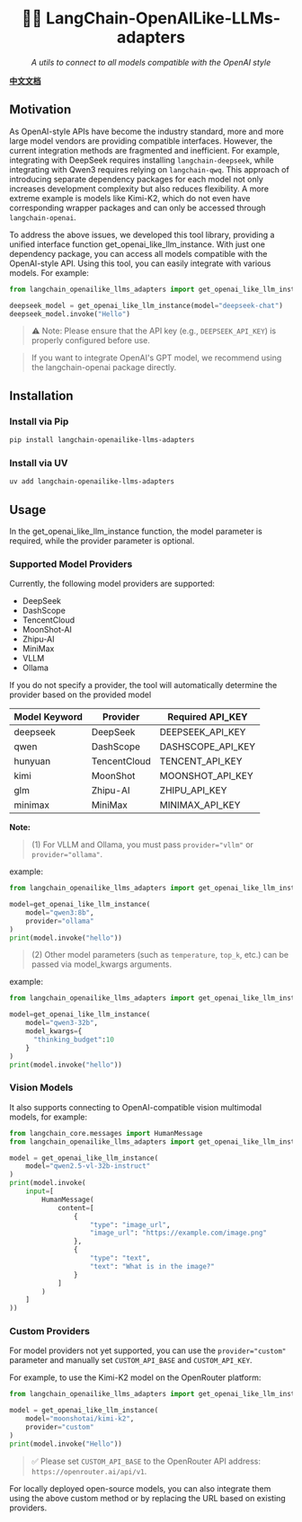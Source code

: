 <h1 align="center"> 🦜️🔗 LangChain-OpenAILike-LLMs-adapters </h1>
<p align="center">
    <em>A utils to connect to all models compatible with the OpenAI style</em>
</p>


<span style="color:#4CAF50; font-weight:bold; margin-right: 8px;">[中文文档](https://github.com/TBice123123/langchain-openailike-llms-adapters/blob/main/README_cn.md)</span>




## Motivation

As OpenAI-style APIs have become the industry standard, more and more large model vendors are providing compatible interfaces. However, the current integration methods are fragmented and inefficient. For example, integrating with DeepSeek requires installing `langchain-deepseek`, while integrating with Qwen3 requires relying on `langchain-qwq`. This approach of introducing separate dependency packages for each model not only increases development complexity but also reduces flexibility. A more extreme example is models like Kimi-K2, which do not even have corresponding wrapper packages and can only be accessed through `langchain-openai`.

To address the above issues, we developed this tool library, providing a unified interface function get_openai_like_llm_instance. With just one dependency package, you can access all models compatible with the OpenAI-style API. Using this tool, you can easily integrate with various models. For example:

```python
from langchain_openailike_llms_adapters import get_openai_like_llm_instance

deepseek_model = get_openai_like_llm_instance(model="deepseek-chat")
deepseek_model.invoke("Hello")
```

> ⚠️ Note: Please ensure that the API key (e.g., `DEEPSEEK_API_KEY`) is properly configured before use.

>  If you want to integrate OpenAI's GPT model, we recommend using the langchain-openai package directly.

## Installation

### Install via Pip
```bash
pip install langchain-openailike-llms-adapters
```

### Install via UV
```bash
uv add langchain-openailike-llms-adapters
```

## Usage

In the get_openai_like_llm_instance function, the model parameter is required, while the provider parameter is optional.

### Supported Model Providers

Currently, the following model providers are supported:
- DeepSeek
- DashScope
- TencentCloud
- MoonShot-AI
- Zhipu-AI
- MiniMax
- VLLM
- Ollama

If you do not specify a provider, the tool will automatically determine the provider based on the provided model

| Model Keyword | Provider       | Required API_KEY       |
|---------------|----------------|------------------------|
| deepseek      | DeepSeek       | DEEPSEEK_API_KEY       |
| qwen          | DashScope      | DASHSCOPE_API_KEY      |
| hunyuan       | TencentCloud   | TENCENT_API_KEY        |
| kimi          | MoonShot       | MOONSHOT_API_KEY       |
| glm           | Zhipu-AI       | ZHIPU_API_KEY          |
| minimax       | MiniMax        | MINIMAX_API_KEY        |




 **Note:**
>(1) For VLLM and Ollama, you must pass `provider="vllm"` or `provider="ollama"`.

example:
```python
from langchain_openailike_llms_adapters import get_openai_like_llm_instance

model=get_openai_like_llm_instance(
    model="qwen3:8b",
    provider="ollama"
)
print(model.invoke("hello"))
```

>(2) Other model parameters (such as `temperature`, `top_k`, etc.) can be passed via model_kwargs arguments.

example:
```python
from langchain_openailike_llms_adapters import get_openai_like_llm_instance

model=get_openai_like_llm_instance(
    model="qwen3-32b",
    model_kwargs={
      "thinking_budget":10
    }
)
print(model.invoke("hello"))
```


### Vision Models
It also supports connecting to OpenAI-compatible vision multimodal models, for example:

```python
from langchain_core.messages import HumanMessage
from langchain_openailike_llms_adapters import get_openai_like_llm_instance

model = get_openai_like_llm_instance(
    model="qwen2.5-vl-32b-instruct"
)
print(model.invoke(
    input=[
        HumanMessage(
            content=[
                {
                    "type": "image_url",
                    "image_url": "https://example.com/image.png"
                },
                {
                    "type": "text",
                    "text": "What is in the image?"
                }
            ]
        )
    ]
))
```

### Custom Providers

For model providers not yet supported, you can use the `provider="custom"` parameter and manually set `CUSTOM_API_BASE` and `CUSTOM_API_KEY`.

For example, to use the Kimi-K2 model on the OpenRouter platform:

```python
from langchain_openailike_llms_adapters import get_openai_like_llm_instance

model = get_openai_like_llm_instance(
    model="moonshotai/kimi-k2",
    provider="custom"
)
print(model.invoke("Hello"))
```

> ✅ Please set `CUSTOM_API_BASE` to the OpenRouter API address: `https://openrouter.ai/api/v1`.

For locally deployed open-source models, you can also integrate them using the above custom method or by replacing the URL based on existing providers.



